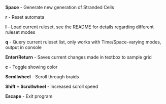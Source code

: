 **Space** - Generate new generation of Stranded Cells

**r** - Reset automata

**l** - Load current ruleset, see the README for details regarding different ruleset modes

**q** - Query current ruleset list, only works with Time/Space-varying modes, output in console

**Enter/Return** - Saves current changes made in textbox to sample grid

**c** - Toggle showing color

**Scrollwheel** - Scroll through braids

**Shift + Scrollwheel** - Increased scroll speed

**Escape** - Exit program
